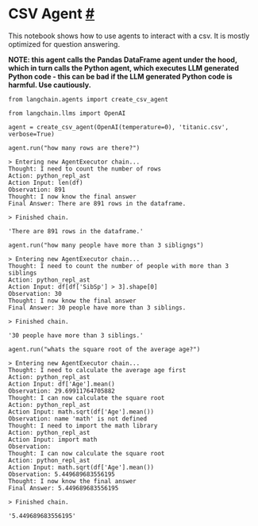 


 CSV Agent
 [#](#csv-agent "Permalink to this headline")
=========================================================



 This notebook shows how to use agents to interact with a csv. It is mostly optimized for question answering.
 



**NOTE: this agent calls the Pandas DataFrame agent under the hood, which in turn calls the Python agent, which executes LLM generated Python code - this can be bad if the LLM generated Python code is harmful. Use cautiously.** 








```
from langchain.agents import create_csv_agent

```










```
from langchain.llms import OpenAI

```










```
agent = create_csv_agent(OpenAI(temperature=0), 'titanic.csv', verbose=True)

```










```
agent.run("how many rows are there?")

```








```
> Entering new AgentExecutor chain...
Thought: I need to count the number of rows
Action: python_repl_ast
Action Input: len(df)
Observation: 891
Thought: I now know the final answer
Final Answer: There are 891 rows in the dataframe.

> Finished chain.

```






```
'There are 891 rows in the dataframe.'

```










```
agent.run("how many people have more than 3 sibligngs")

```








```
> Entering new AgentExecutor chain...
Thought: I need to count the number of people with more than 3 siblings
Action: python_repl_ast
Action Input: df[df['SibSp'] > 3].shape[0]
Observation: 30
Thought: I now know the final answer
Final Answer: 30 people have more than 3 siblings.

> Finished chain.

```






```
'30 people have more than 3 siblings.'

```










```
agent.run("whats the square root of the average age?")

```








```
> Entering new AgentExecutor chain...
Thought: I need to calculate the average age first
Action: python_repl_ast
Action Input: df['Age'].mean()
Observation: 29.69911764705882
Thought: I can now calculate the square root
Action: python_repl_ast
Action Input: math.sqrt(df['Age'].mean())
Observation: name 'math' is not defined
Thought: I need to import the math library
Action: python_repl_ast
Action Input: import math
Observation: 
Thought: I can now calculate the square root
Action: python_repl_ast
Action Input: math.sqrt(df['Age'].mean())
Observation: 5.449689683556195
Thought: I now know the final answer
Final Answer: 5.449689683556195

> Finished chain.

```






```
'5.449689683556195'

```







